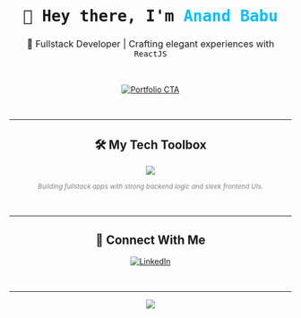 <!-- Custom Font via Markdown-emulated styles (best viewed on GitHub) -->

<h1 align="center" style="font-family:'Fira Code', monospace;">
  👋 Hey there, I'm <span style="color:#00BFFF;">Anand Babu</span>
</h1>

<h3 align="center" style="font-weight: normal;">
  🚀 Fullstack Developer | Crafting elegant experiences with <code>ReactJS</code>
</h3>

<br/>

<!-- Animated Portfolio Button -->
<p align="center">
  <a href="https://portfolio-git-main-anand-babus-projects-52f07f70.vercel.app/" target="_blank">
    <img src="https://readme-typing-svg.herokuapp.com?font=Fira+Code&size=20&duration=2500&pause=500&color=00BFFF&center=true&vCenter=true&width=250&height=40&lines=✨+Visit+My+Portfolio+Now!;🚀+Explore+My+Work!" alt="Portfolio CTA"/>
  </a>
</p>

<br/>

---

<!-- Tech Stack Section -->
<h2 align="center">🛠️ My Tech Toolbox</h2>

<p align="center">
  <img src="https://skillicons.dev/icons?i=html,css,js,react,java,spring,mysql,mongodb,git,vscode" />
</p>

<p align="center">
  <sub style="color:gray"><i>Building fullstack apps with strong backend logic and sleek frontend UIs.</i></sub>
</p>

<br/>

---

<!-- LinkedIn Button with Icon -->
<h2 align="center">🤝 Connect With Me</h2>

<p align="center">
  <a href="https://linkedin.com/in/anand-babu-ajce" target="_blank">
    <img src="https://img.shields.io/badge/Anand%20Babu-LinkedIn-0A66C2?style=for-the-badge&logo=linkedin&logoColor=white" alt="LinkedIn"/>
  </a>
</p>

<br/>

---

<!-- Footer Tagline -->
<p align="center">
  <img src="https://readme-typing-svg.herokuapp.com?font=Fira+Code&size=16&duration=2000&pause=1000&color=808080&center=true&vCenter=true&width=500&lines=Passionate+about+building+products+that+matter.;Always+learning+something+new..."/>
</p>

